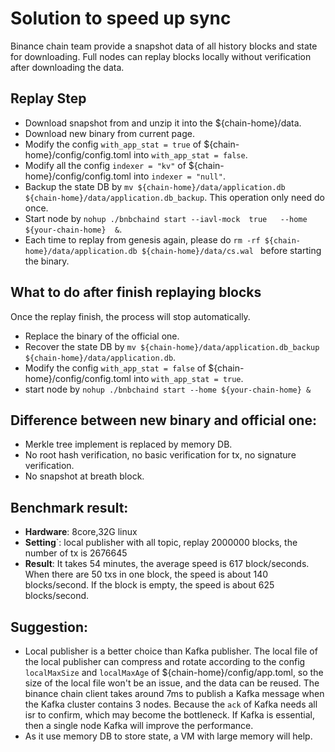 # Solution to speed up sync

Binance chain team provide a snapshot data of all history blocks and state for downloading. Full nodes can replay blocks locally without verification after downloading the data.

## Replay Step
- Download snapshot from  and unzip it into the ${chain-home}/data.
- Download new binary from current page. 
- Modify the config `with_app_stat = true` of ${chain-home}/config/config.toml into `with_app_stat = false`.
- Modify all the config `indexer = "kv"` of ${chain-home}/config/config.toml into `indexer = "null"`. 
- Backup the state DB by `mv ${chain-home}/data/application.db ${chain-home}/data/application.db_backup`. This operation only need do once.
- Start node by `nohup ./bnbchaind start --iavl-mock  true   --home ${your-chain-home}  &`.  
- Each time to replay from genesis again, please do `rm -rf ${chain-home}/data/application.db ${chain-home}/data/cs.wal ` before starting the binary.

## What to do after finish replaying blocks 
Once the replay finish, the process will stop automatically.

- Replace the binary of the official one.
- Recover the state DB by `mv ${chain-home}/data/application.db_backup ${chain-home}/data/application.db`. 
- Modify the config `with_app_stat = false` of ${chain-home}/config/config.toml into `with_app_stat = true`.
- start node by `nohup ./bnbchaind start --home ${your-chain-home} &`


## Difference between new binary and official one:
- Merkle tree implement is replaced by memory DB.
- No root hash verification, no basic verification for tx, no signature verification.
- No snapshot at breath block.

## Benchmark result:
- **Hardware**: 8core,32G linux
- **Setting**`: local publisher with all topic, replay 2000000 blocks, the number of tx is 2676645
- **Result**: It takes 54 minutes, the average speed is 617 block/seconds. When there are 50 txs in one block, the speed is about 140 blocks/second. If the block is empty, the speed is about 625 blocks/second.


## Suggestion:

- Local publisher is a better choice than Kafka publisher. The local file of the local publisher can compress and rotate according to the config  `localMaxSize` and `localMaxAge` of ${chain-home}/config/app.toml, so the size of the local file won't be an issue, and the data can be reused. The binance chain client takes around 7ms to publish a Kafka message when the Kafka cluster contains 3 nodes. Because the `ack` of Kafka needs all isr to confirm, which may become the bottleneck. If Kafka is essential, then a single node Kafka will improve the performance.
- As it use memory DB to store state, a VM with large memory will help.




